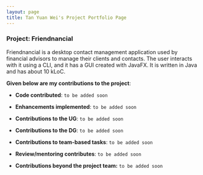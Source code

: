 ```yaml
---
layout: page
title: Tan Yuan Wei's Project Portfolio Page
---
```


### Project: Friendnancial

Friendnancial is a desktop contact management application used by
financial advisors to manage their clients and contacts. The user
interacts with it using a CLI, and it has a GUI created with JavaFX.
It is written in Java and has about 10 kLoC.


**Given below are my contributions to the project**:

* **Code contributed**: `to be added soon`

* **Enhancements implemented**: `to be added soon`

* **Contributions to the UG**: `to be added soon`

* **Contributions to the DG**: `to be added soon`

* **Contributions to team-based tasks**: `to be added soon`

* **Review/mentoring contributes**: `to be added soon`

* **Contributions beyond the project team:** `to be added soon`
